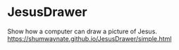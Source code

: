 # JesusDrawer
Show how a computer can draw a picture of Jesus.
https://shumwaynate.github.io/JesusDrawer/simple.html